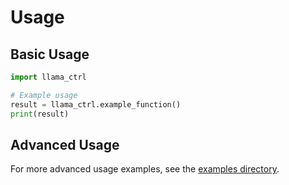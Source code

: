 # Usage

## Basic Usage

```python
import llama_ctrl

# Example usage
result = llama_ctrl.example_function()
print(result)
```

## Advanced Usage

For more advanced usage examples, see the [examples directory](../examples/).
